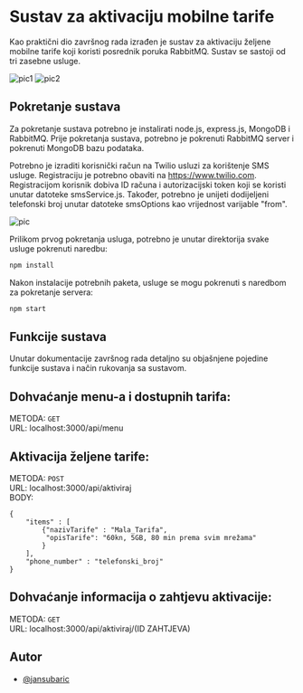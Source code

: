# Sustav za aktivaciju mobilne tarife

Kao praktični dio završnog rada izrađen je sustav za aktivaciju željene mobilne tarife koji koristi posrednik poruka RabbitMQ. 
Sustav se sastoji od tri zasebne usluge. 

![pic1](https://i.postimg.cc/441G6D8S/Screenshot-40.png)
![pic2](https://i.postimg.cc/J0b6cCc4/Screenshot-44.png)

## Pokretanje sustava
Za pokretanje sustava potrebno je instalirati node.js, express.js, MongoDB i RabbitMQ. 
Prije pokretanja sustava, potrebno je pokrenuti RabbitMQ server i pokrenuti MongoDB bazu podataka.

Potrebno je izraditi korisnički račun na Twilio usluzi za korištenje SMS usluge. Registraciju je potrebno obaviti na https://www.twilio.com. Registracijom korisnik dobiva ID računa i autorizacijski token koji se koristi unutar datoteke smsService.js. Također, potrebno je unijeti dodijeljeni telefonski broj unutar datoteke smsOptions kao vrijednost varijable "from". 

![pic](https://i.postimg.cc/tCtjzL2c/Screenshot-42.png)

Prilikom prvog pokretanja usluga, potrebno je unutar direktorija svake usluge pokrenuti naredbu:
 ```bash
npm install
```
Nakon instalacije potrebnih paketa, usluge se mogu pokrenuti s naredbom za pokretanje servera:
 ```bash
npm start
```

## Funkcije sustava
Unutar dokumentacije završnog rada detaljno su objašnjene pojedine funkcije sustava i način rukovanja sa sustavom.

## Dohvaćanje menu-a i dostupnih tarifa:

METODA: ```GET``` <br />
URL: localhost:3000/api/menu

## Aktivacija željene tarife:

METODA: ```POST``` <br />
URL: localhost:3000/api/aktiviraj <br />
BODY: 
``` 
{
    "items" : [
        {"nazivTarife" : "Mala_Tarifa",
         "opisTarife": "60kn, 5GB, 80 min prema svim mrežama"
        }
    ],
    "phone_number" : "telefonski_broj"
} 
```

## Dohvaćanje informacija o zahtjevu aktivacije:

METODA: ```GET``` <br />
URL: localhost:3000/api/aktiviraj/(ID ZAHTJEVA)

## Autor

- [@jansubaric](https://www.github.com/jansubaric)

